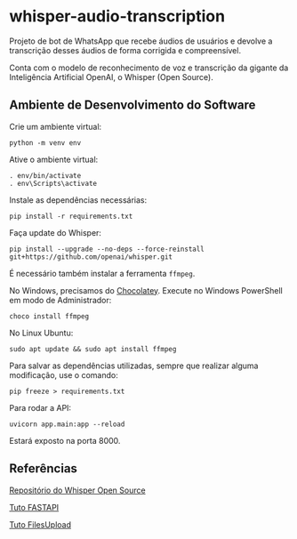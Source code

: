 # whisper-audio-transcription

Projeto de bot de WhatsApp que recebe áudios de usuários e devolve a transcrição desses áudios de forma corrigida e compreensível.

Conta com o modelo de reconhecimento de voz e transcrição da gigante da Inteligência Artificial OpenAI, o Whisper (Open Source).

## Ambiente de Desenvolvimento do Software

Crie um ambiente virtual:

    python -m venv env

Ative o ambiente virtual:

    . env/bin/activate
    . env\Scripts\activate
  
Instale as dependências necessárias:

    pip install -r requirements.txt
  
Faça update do Whisper:

    pip install --upgrade --no-deps --force-reinstall git+https://github.com/openai/whisper.git

É necessário também instalar a ferramenta `ffmpeg`.

No Windows, precisamos do [Chocolatey](https://chocolatey.org/). Execute no Windows PowerShell em modo de Administrador:

    choco install ffmpeg

No Linux Ubuntu:

    sudo apt update && sudo apt install ffmpeg

Para salvar as dependências utilizadas, sempre que realizar alguma modificação, use o comando:

    pip freeze > requirements.txt

Para rodar a API:

    uvicorn app.main:app --reload

Estará exposto na porta 8000.

## Referências

[Repositório do Whisper Open Source](https://github.com/openai/whisper)

[Tuto FASTAPI](https://fastapi.tiangolo.com/tutorial/)

[Tuto FilesUpload](https://fastapi.tiangolo.com/tutorial/request-files/?h=file)
